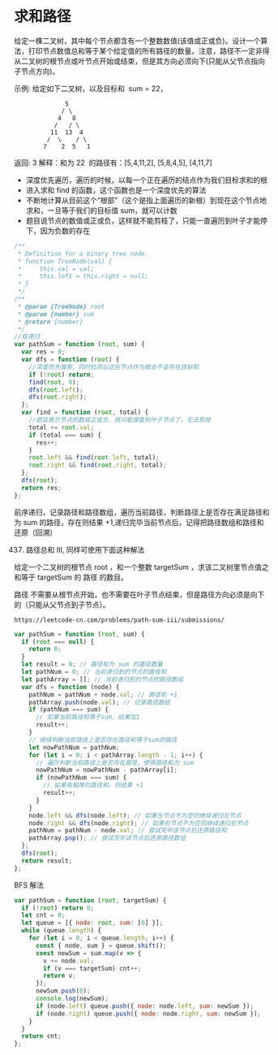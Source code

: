 # 求和路径

给定一棵二叉树，其中每个节点都含有一个整数数值(该值或正或负)。设计一个算法，打印节点数值总和等于某个给定值的所有路径的数量。注意，路径不一定非得从二叉树的根节点或叶节点开始或结束，但是其方向必须向下(只能从父节点指向子节点方向)。

示例:
给定如下二叉树，以及目标和  sum = 22，

```
              5
             / \
            4   8
           /   / \
          11  13  4
         /  \    / \
        7    2  5   1
```

返回: 3
解释：和为 22  的路径有：[5,4,11,2], [5,8,4,5], [4,11,7]

- 深度优先遍历，遍历的时候，以每一个正在遍历的结点作为我们目标求和的根
- 进入求和 find 的函数，这个函数也是一个深度优先的算法
- 不断地计算从目前这个“根部”（这个是指上面遍历的新根）到现在这个节点地求和，一旦等于我们的目标值 sum，就可以计数
- 题目说节点的数值或正或负，这样就不能剪枝了，只能一直遍历到叶子才能停下，因为负数的存在

```js
/**
 * Definition for a binary tree node.
 * function TreeNode(val) {
 *     this.val = val;
 *     this.left = this.right = null;
 * }
 */
/**
 * @param {TreeNode} root
 * @param {number} sum
 * @return {number}
 */
//双递归
var pathSum = function (root, sum) {
  var res = 0;
  var dfs = function (root) {
    //深度优先搜索，同时检测以这些节点作为根会不会存在目标和
    if (!root) return;
    find(root, 0);
    dfs(root.left);
    dfs(root.right);
  };
  var find = function (root, total) {
    //题目表示节点的数或正或负，就只能探查到叶子节点了，无法剪枝
    total += root.val;
    if (total === sum) {
      res++;
    }
    root.left && find(root.left, total);
    root.right && find(root.right, total);
  };
  dfs(root);
  return res;
};
```

前序递归，记录路径和路径数组，遍历当前路径，判断路径上是否存在满足路径和为 sum 的路径，存在则结果 +1,递归完毕当前节点后，记得把路径数组和路径和还原（回溯）

437. 路径总和 III, 同样可使用下面这种解法    

给定一个二叉树的根节点 root ，和一个整数 targetSum ，求该二叉树里节点值之和等于 targetSum 的 路径 的数目。

路径 不需要从根节点开始，也不需要在叶子节点结束，但是路径方向必须是向下的（只能从父节点到子节点）。

    https://leetcode-cn.com/problems/path-sum-iii/submissions/

```js
var pathSum = function (root, sum) {
  if (root === null) {
    return 0;
  }
  let result = 0; // 路径和为 sum 的路径数量
  let pathNum = 0; // 当前递归到的节点的路径和
  let pathArray = []; // 当前递归到的节点的路径数组
  var dfs = function (node) {
    pathNum = pathNum + node.val; // 路径和 +1
    pathArray.push(node.val); // 记录路径数组
    if (pathNum === sum) {
      // 如果当前路径和等于sum，结果加1
      result++;
    }
    // 继续判断当前路径上是否存在路径和等于sum的路径
    let nowPathNum = pathNum;
    for (let i = 0; i < pathArray.length - 1; i++) {
      // 遍历判断当前路径上是否存在路径，使得路径和为 sum
      nowPathNum = nowPathNum - pathArray[i];
      if (nowPathNum === sum) {
        // 如果有相等的路径和，则结果 +1
        result++;
      }
    }
    node.left && dfs(node.left); // 如果左节点不为空则继续递归左节点
    node.right && dfs(node.right); // 如果右节点不为空则继续递归右节点
    pathNum = pathNum - node.val; // 尝试完毕该节点后还原路径和
    pathArray.pop(); // 尝试完毕该节点后还原路径数组
  };
  dfs(root);
  return result;
};
```

BFS 解法

```js
var pathSum = function (root, targetSum) {
  if (!root) return 0;
  let cnt = 0;
  let queue = [{ node: root, sum: [0] }];
  while (queue.length) {
    for (let i = 0; i < queue.length; i++) {
      const { node, sum } = queue.shift();
      const newSum = sum.map(v => {
        v += node.val;
        if (v === targetSum) cnt++;
        return v;
      });
      newSum.push(0);
      console.log(newSum);
      if (node.left) queue.push({ node: node.left, sum: newSum });
      if (node.right) queue.push({ node: node.right, sum: newSum });
    }
  }
  return cnt;
};
```
